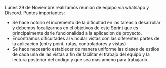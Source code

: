 Lunes 29 de Noviembre realizamos reunion de equipo via whatsapp y Discord.
Puntos importantes:
- Se hace notorio el incremento de la dificultad en las tareas a desarrollar y debemos focalizarnos en el objetivos de este Sprint que es principalmente darle funcionalidad a la aplicacion de proyecto.
- Encontramos dificultades al vincular vistas con las diferentes partes de la aplicacion (entry point, rutas, controladores y vistas)
- Se hace necesario establecer de manera uniforme las clases de estilos de cada una de las vistas a fin de facilitar el trabajo del equipo y la lectura posterior del codigo y que sea mas ameno para trabajarlo.